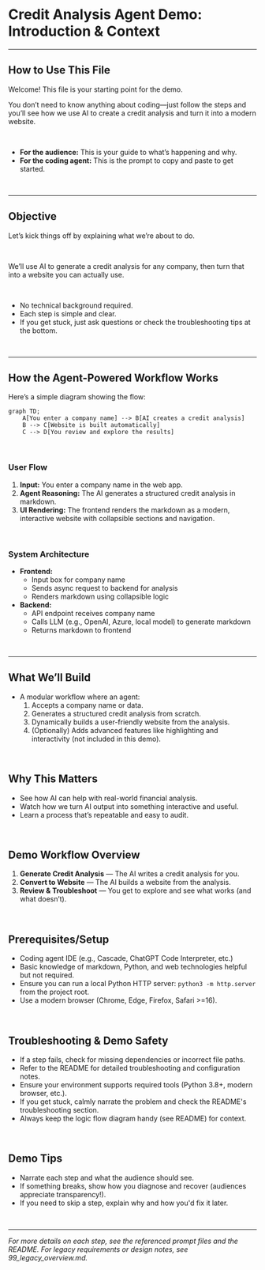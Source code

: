 # Credit Analysis Agent Demo: Introduction & Context

---

## How to Use This File

Welcome! This file is your starting point for the demo.

You don’t need to know anything about coding—just follow the steps and you’ll see how we use AI to create a credit analysis and turn it into a modern website.

 

- **For the audience:** This is your guide to what’s happening and why.
- **For the coding agent:** This is the prompt to copy and paste to get started.

 

---

## Objective

Let’s kick things off by explaining what we’re about to do.

 

We’ll use AI to generate a credit analysis for any company, then turn that into a website you can actually use.

 

- No technical background required.
- Each step is simple and clear.
- If you get stuck, just ask questions or check the troubleshooting tips at the bottom.

 

---

## How the Agent-Powered Workflow Works

Here’s a simple diagram showing the flow:

```mermaid
graph TD;
    A[You enter a company name] --> B[AI creates a credit analysis]
    B --> C[Website is built automatically]
    C --> D[You review and explore the results]
```

 

### User Flow

1. **Input:** You enter a company name in the web app.
2. **Agent Reasoning:** The AI generates a structured credit analysis in markdown.
3. **UI Rendering:** The frontend renders the markdown as a modern, interactive website with collapsible sections and navigation.

 

### System Architecture

- **Frontend:**
  - Input box for company name
  - Sends async request to backend for analysis
  - Renders markdown using collapsible logic
- **Backend:**
  - API endpoint receives company name
  - Calls LLM (e.g., OpenAI, Azure, local model) to generate markdown
  - Returns markdown to frontend

 

---

## What We’ll Build

- A modular workflow where an agent:
  1. Accepts a company name or data.
  2. Generates a structured credit analysis from scratch.
  3. Dynamically builds a user-friendly website from the analysis.
  4. (Optionally) Adds advanced features like highlighting and interactivity (not included in this demo).

 

## Why This Matters

- See how AI can help with real-world financial analysis.
- Watch how we turn AI output into something interactive and useful.
- Learn a process that’s repeatable and easy to audit.

 

## Demo Workflow Overview

1. **Generate Credit Analysis** — The AI writes a credit analysis for you.
2. **Convert to Website** — The AI builds a website from the analysis.
3. **Review & Troubleshoot** — You get to explore and see what works (and what doesn’t).

 

## Prerequisites/Setup

- Coding agent IDE (e.g., Cascade, ChatGPT Code Interpreter, etc.)
- Basic knowledge of markdown, Python, and web technologies helpful but not required.
- Ensure you can run a local Python HTTP server: `python3 -m http.server` from the project root.
- Use a modern browser (Chrome, Edge, Firefox, Safari >=16).

 

## Troubleshooting & Demo Safety

- If a step fails, check for missing dependencies or incorrect file paths.
- Refer to the README for detailed troubleshooting and configuration notes.
- Ensure your environment supports required tools (Python 3.8+, modern browser, etc.).
- If you get stuck, calmly narrate the problem and check the README's troubleshooting section.
- Always keep the logic flow diagram handy (see README) for context.

 

## Demo Tips

- Narrate each step and what the audience should see.
- If something breaks, show how you diagnose and recover (audiences appreciate transparency!).
- If you need to skip a step, explain why and how you'd fix it later.

 

---

*For more details on each step, see the referenced prompt files and the README. For legacy requirements or design notes, see 99_legacy_overview.md.*

